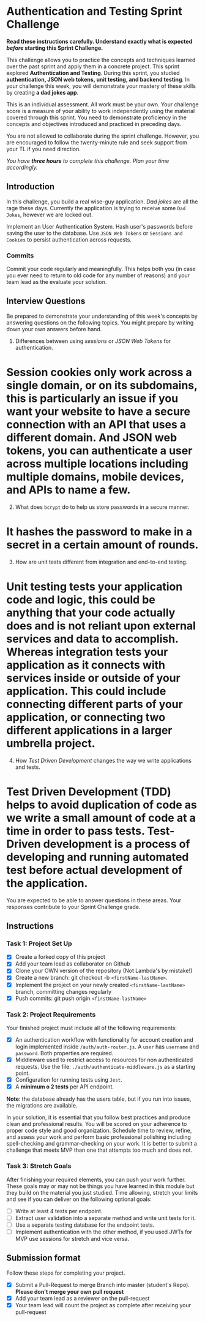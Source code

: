 # Authentication and Testing Sprint Challenge

**Read these instructions carefully. Understand exactly what is expected _before_ starting this Sprint Challenge.**

This challenge allows you to practice the concepts and techniques learned over the past sprint and apply them in a concrete project. This sprint explored **Authentication and Testing**. During this sprint, you studied **authentication, JSON web tokens, unit testing, and backend testing**. In your challenge this week, you will demonstrate your mastery of these skills by creating **a dad jokes app**.

This is an individual assessment. All work must be your own. Your challenge score is a measure of your ability to work independently using the material covered through this sprint. You need to demonstrate proficiency in the concepts and objectives introduced and practiced in preceding days.

You are not allowed to collaborate during the sprint challenge. However, you are encouraged to follow the twenty-minute rule and seek support from your TL if you need direction.

_You have **three hours** to complete this challenge. Plan your time accordingly._

## Introduction

In this challenge, you build a real wise-guy application. _Dad jokes_ are all the rage these days. Currently the application is trying to receive some `Dad Jokes`, however we are locked out.

Implement an User Authentication System. Hash user's passwords before saving the user to the database. Use `JSON Web Tokens` or `Sessions and Cookies` to persist authentication across requests.

### Commits

Commit your code regularly and meaningfully. This helps both you (in case you ever need to return to old code for any number of reasons) and your team lead as the evaluate your solution.

## Interview Questions

Be prepared to demonstrate your understanding of this week's concepts by answering questions on the following topics. You might prepare by writing down your own answers before hand.

1. Differences between using _sessions_ or _JSON Web Tokens_ for authentication.

# Session cookies only work across a single domain, or on its subdomains, this is particularly an issue if you want your website to have a secure connection with an API that uses a different domain. And JSON web tokens, you can authenticate a user across multiple locations including multiple domains, mobile devices, and APIs to name a few. 

2. What does `bcrypt` do to help us store passwords in a secure manner.

# It hashes the password to make in a secret in a certain amount of rounds.

3. How are unit tests different from integration and end-to-end testing.

# Unit testing tests your application code and logic, this could be anything that your code actually does and is not reliant upon external services and data to accomplish. Whereas integration tests your application as it connects with services inside or outside of your application. This could include connecting different parts of your application, or connecting two different applications in a larger umbrella project.

4. How _Test Driven Development_ changes the way we write applications and tests.

# Test Driven Development (TDD) helps to avoid duplication of code as we write a small amount of code at a time in order to pass tests. Test-Driven development is a process of developing and running automated test before actual development of the application.

You are expected to be able to answer questions in these areas. Your responses contribute to your Sprint Challenge grade.

## Instructions

### Task 1: Project Set Up

- [X] Create a forked copy of this project
- [X] Add your team lead as collaborator on Github
- [X] Clone your OWN version of the repository (Not Lambda's by mistake!)
- [X] Create a new branch: git checkout -b `<firstName-lastName>`.
- [X] Implement the project on your newly created `<firstName-lastName>` branch, committing changes regularly
- [X] Push commits: git push origin `<firstName-lastName>`

### Task 2: Project Requirements

Your finished project must include all of the following requirements:

- [X] An authentication workflow with functionality for account creation and login implemented inside `/auth/auth-router.js`. A `user` has `username` and `password`. Both properties are required.
- [X] Middleware used to restrict access to resources for non authenticated requests. Use the file: `./auth/authenticate-middleware.js` as a starting point.
- [X] Configuration for running tests using `Jest`.
- [X] A **minimum o 2 tests** per API endpoint.

**Note**: the database already has the users table, but if you run into issues, the migrations are available.

In your solution, it is essential that you follow best practices and produce clean and professional results. You will be scored on your adherence to proper code style and good organization. Schedule time to review, refine, and assess your work and perform basic professional polishing including spell-checking and grammar-checking on your work. It is better to submit a challenge that meets MVP than one that attempts too much and does not.

### Task 3: Stretch Goals

After finishing your required elements, you can push your work further. These goals may or may not be things you have learned in this module but they build on the material you just studied. Time allowing, stretch your limits and see if you can deliver on the following optional goals:

- [ ] Write at least 4 tests per endpoint.
- [ ] Extract user validation into a separate method and write unit tests for it.
- [ ] Use a separate testing database for the endpoint tests.
- [ ] Implement authentication with the other method, if you used JWTs for MVP use sessions for stretch and vice versa.

## Submission format

Follow these steps for completing your project.

- [X] Submit a Pull-Request to merge <firstName-lastName> Branch into master (student's Repo). **Please don't merge your own pull request**
- [X] Add your team lead as a reviewer on the pull-request
- [X] Your team lead will count the project as complete after receiving your pull-request
